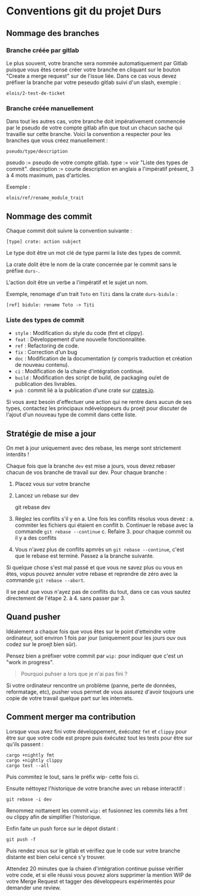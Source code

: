 # Conventions git du projet Durs

## Nommage des branches

### Branche créée par gitlab

Le plus souvent, votre branche sera nommée automatiquement par Gitlab puisque vous êtes censé créer votre branche en cliquant sur le bouton "Create a merge request" sur de l'issue liée.
Dans ce cas vous devez préfixer la branche par votre peseudo gitlab suivi d'un slash, exemple :

    elois/2-test-de-ticket

### Branche créée manuellement

Dans tout les autres cas, votre branche doit impérativement commencée par le pseudo de votre compte gitlab afin que tout un chacun sache qui travaille sur cette branche. Voici la convention a respecter pour les branches que vous créez manuellement :

    pseudo/type/description

pseudo := pseudo de votre compte gitlab.
type := voir "Liste des types de commit".
description := courte description en anglais a l'impératif présent, 3 à 4 mots maximum, pas d'articles.

Exemple :

    elois/ref/rename_module_trait

## Nommage des commit

Chaque commit doit suivre la convention suivante :

    [type] crate: action subject

Le type doit être un mot clé de type parmi la liste des types de commit.

La crate dolit être le nom de la crate concernée par le commit sans le préfixe `durs-`.

L'action doit être un verbe a l'impératif et le sujet un nom.

Exemple, renomage d'un trait `Toto` en `Titi` dans la crate `durs-bidule` :

    [ref] bidule: rename Toto -> Titi

### Liste des types de commit

* `style` : Modification du style du code (fmt et clippy).
* `feat` : Développement d'une nouvelle fonctionnalitée.
* `ref` : Refactoring de code.
* `fix` : Correction d'un bug
* `doc` : Modification de la documentation (y compris traduction et création de nouveau contenu).
* `ci` : Modification de la chaine d'intégration continue.
* `build` : Modification des script de build, de packaging ou/et de publication des livrables.
* `pub` : commit lié a la publication d'une crate sur [crates.io](https://crates.io).

Si vous avez besoin d'effectuer une action qui ne rentre dans aucun de ses types, contactez les principaux ndéveloppeurs du proejt pour discuter de l'ajout d'un nouveau type de commit dans cette liste.

## Stratégie de mise a jour

On met à jour uniquement avec des rebase, les merge sont strictement interdits !

Chaque fois que la branche `dev` est mise a jours, vous devez rebaser chacun de vos branche de travail sur dev. Pour chaque branche :

1. Placez vous sur votre branche
2. Lancez un rebase sur dev

    git rebase dev

3. Réglez les conflits s'il y en a. Une fois les conflits résolus vous devez :
    a. commiter les fichiers qui étaient en conflit
    b. Continuer le rebase avec la commande `git rebase --continue`
    c. Refaire 3. pour chaque commit ou il y a des conflits

4. Vous n'avez plus de conflits apmrès un `git rebase --continue`, c'est que le rebase est terminé. Passez a la branche suivante.

Si quelque chose s'est mal passé et que vous ne savez plus ou vous en êtes, vopus pouvez annuler votre rebase et reprendre de zéro avec la commande `git rebase --abort`.

Il se peut que vous n'ayez pas de conflits du tout, dans ce cas vous sautez directement de l'étape 2. à 4. sans passer par 3.

## Quand pusher

Idéalement a chaque fois que vous êtes sur le point d'etteindre votre ordinateur, soit environ 1 fois par jour (uniquement pour les jours ouv ous codez sur le proejt bien sûr).

Pensez bien a préfixer votre commit par `wip:` pour indiquer que c'est un "work in progress".

> Pourquoi puhser a lors que je n'ai pas fini ?

Si votre ordinateur rencontre un problème (panne, perte de données, reformatage, etc), pusher vous permet de vous assurez d'avoir toujours une copie de votre travail quelque part sur les internets.

## Comment merger ma contribution

Lorsque vous avez fini votre développement, éxécutez `fmt` et `clippy` pour être sur que votre code est propre puis éxécutez tout les tests pour être sur qu'ils passent :

    cargo +nightly fmt
    cargo +nightly clippy
    cargo test --all

Puis commitez le tout, sans le préfix wip- cette fois ci.

Ensuite néttoyez l'historique de votre branche avec un rebase interactif :

    git rebase -i dev

Renommez nottament les commit `wip:` et fusionnez les commits liés a fmt ou clippy afin de simplifier l'historique.

Enfin faite un push force sur le dépot distant :

    git push -f

Puis rendez vous sur le gitlab et vérifiez que le code sur votre branche distante est bien celui cencé s'y trouver.

Attendez 20 minutes que la chaien d'intégration continue puisse vérifier votre code, et si elle réussi vous pouvez alors supprimer la mention WIP de votre Merge Request et tagger des développeurs expérimentés pour demander une review.
